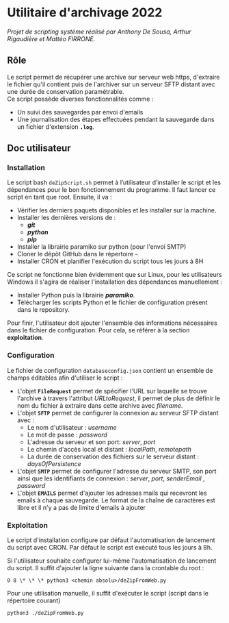 # Utilitaire d'archivage 2022

_Projet de scripting système réalisé par Anthony De Sousa, Arthur Rigaudière et Mattéo FIRRONE._

## Rôle

Le script permet de récupérer une archive sur serveur web https, d'extraire le fichier qu'il contient puis de l'archiver sur un serveur SFTP distant avec une durée de conservation paramétrable.
<br/>
Ce script possède diverses fonctionnalités comme :

- Un suivi des sauvegardes par envoi d'emails
- Une journalisation des étapes effectuées pendant la sauvegarde dans un fichier d'extension **`.log`**.

## Doc utilisateur

### Installation

Le script bash `deZipScript.sh` permet à l’utilisateur d’installer le script et les dépendances pour le bon fonctionnement du programme.
Il faut lancer ce script en tant que root. Ensuite, il va :

- Vérifier les derniers paquets disponibles et les installer sur la machine.
- Installer les dernières versions de :
  - **_git_**
  - **_python_**
  - **_pip_**
- Installer la librairie paramiko sur python (pour l'envoi SMTP)
- Cloner le dépôt GitHub dans le répertoire `~`
- Installer CRON et planifier l'exécution du script tous les jours à 8H

Ce script ne fonctionne bien évidemment que sur Linux, pour les utilisateurs Windows il s'agira de réaliser l'installation des dépendances manuellement :

- Installer Python puis la librairie **_paramiko_**.
- Télécharger les scripts Python et le fichier de configuration présent dans le repository.

Pour finir, l'utilisateur doit ajouter l'ensemble des informations nécessaires dans le fichier de configuration. Pour cela, se référer à la section **exploitation**.

### Configuration

Le fichier de configuration `databaseconfig.json` contient un ensemble de champs éditables afin d'utiliser le script :

- L'objet **`FileRequest`** permet de spécifier l'URL sur laquelle se trouve l'archive à travers l'attribut _URLtoRequest_, il permet de plus de définir le nom du fichier à extraire dans cette archive avec _filename_.
- L'objet **`SFTP`** permet de configurer la connexion au serveur SFTP distant avec :
  - Le nom d'utilisateur : _username_
  - Le mot de passe : _password_
  - L'adresse du serveur et son port: _server_, _port_
  - Le chemin d'accès local et distant : _localPath_, _remotepath_
  - La durée de conservation des fichiers sur le serveur distant : _daysOfPersistence_
- L'objet **`SMTP`** permet de configurer l'adresse du serveur SMTP, son port ainsi que les identifiants de connexion : _server_, _port_, _senderEmail_ , _password_
- L'objet **`EMAILS`** permet d'ajouter les adresses mails qui recevront les emails à chaque sauvegarde. Le format de la chaîne de caractères est libre et il n'y a pas de limite d'emails à ajouter

### Exploitation

Le script d'installation configure par défaut l'automatisation de lancement du script avec CRON. Par défaut le script est exécuté tous les jours à 8h.

Si l'utilisateur souhaite configurer lui-même l'automatisation de lancement du script. Il suffit d'ajouter la ligne suivante dans la crontable du root : <br/>

`0 8 \* \* \* python3 <chemin absolu>/deZipFromWeb.py`

Pour une utilisation manuelle, il suffit d'exécuter le script (script dans le répertoire courant)

`python3 ./deZipFromWeb.py`
